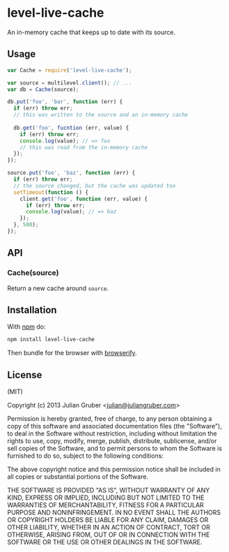 
# level-live-cache

An in-memory cache that keeps up to date with its source.

## Usage

```js
var Cache = require('level-live-cache');

var source = multilevel.client(); // ...
var db = Cache(source);

db.put('foo', 'bar', function (err) {
  if (err) throw err;
  // this was written to the source and an in-memory cache
  
  db.get('foo', fucntion (err, value) {
    if (err) throw err;
    console.log(value); // => foo
    // this was read from the in-memory cache
  });
});

source.put('foo', 'baz', function (err) {
  if (err) throw err;
  // the source changed, but the cache was updated too
  setTimeout(function () {
    client.get('foo', function (err, value) {
      if (err) throw err;
      console.log(value); // => baz
    });
  }, 500);
});
```

## API

### Cache(source)

Return a new cache around `source`.

## Installation

With [npm](https://npmjs.org) do:

```bash
npm install level-live-cache
```

Then bundle for the browser with
[browserify](https://github.com/substack/node-browserify).

## License

(MIT)

Copyright (c) 2013 Julian Gruber &lt;julian@juliangruber.com&gt;

Permission is hereby granted, free of charge, to any person obtaining a copy of
this software and associated documentation files (the "Software"), to deal in
the Software without restriction, including without limitation the rights to
use, copy, modify, merge, publish, distribute, sublicense, and/or sell copies
of the Software, and to permit persons to whom the Software is furnished to do
so, subject to the following conditions:

The above copyright notice and this permission notice shall be included in all
copies or substantial portions of the Software.

THE SOFTWARE IS PROVIDED "AS IS", WITHOUT WARRANTY OF ANY KIND, EXPRESS OR
IMPLIED, INCLUDING BUT NOT LIMITED TO THE WARRANTIES OF MERCHANTABILITY,
FITNESS FOR A PARTICULAR PURPOSE AND NONINFRINGEMENT. IN NO EVENT SHALL THE
AUTHORS OR COPYRIGHT HOLDERS BE LIABLE FOR ANY CLAIM, DAMAGES OR OTHER
LIABILITY, WHETHER IN AN ACTION OF CONTRACT, TORT OR OTHERWISE, ARISING FROM,
OUT OF OR IN CONNECTION WITH THE SOFTWARE OR THE USE OR OTHER DEALINGS IN THE
SOFTWARE.

